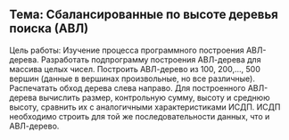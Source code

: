 ## Тема: Сбалансированные по высоте деревья поиска (АВЛ)
Цель работы: Изучение процесса программного построения АВЛ-дерева.
Разработать подпрограмму построения АВЛ-дерева для массива целых чисел.
Построить АВЛ-дерево из 100, 200,…, 500 вершин (данные в вершинах произвольные, но все различные). Распечатать обход дерева слева направо.
Для построенного АВЛ-дерева вычислить размер, контрольную сумму, высоту и среднюю высоту, сравнить их с аналогичными характеристиками ИСДП. ИСДП необходимо строить для той же последовательности данных, что и АВЛ-дерево.
